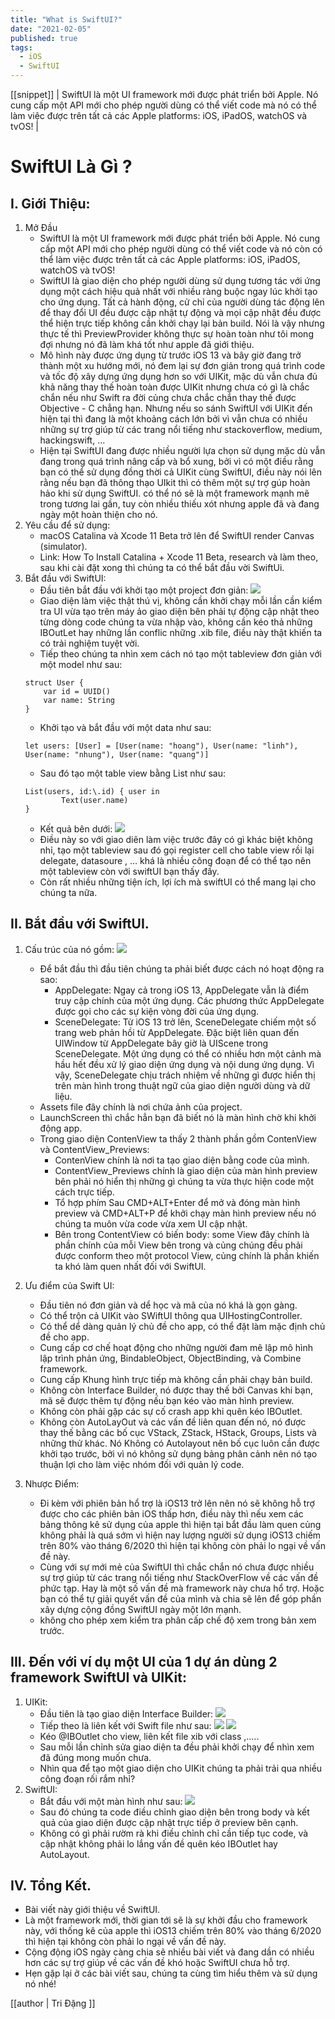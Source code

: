 ```yaml
---
title: "What is SwiftUI?"
date: "2021-02-05"
published: true
tags:
  - iOS
  - SwiftUI
---
```


[[snippet]]
|   SwiftUI là một UI framework mới được phát triển bởi Apple. Nó cung cấp một API mới cho phép người dùng có thể viết code mà nó có thể làm việc được trên tất cả các Apple platforms: iOS, iPadOS, watchOS và tvOS!
|   

# SwiftUI Là Gì ?

## I. Giới Thiệu:
1. Mở Đầu
    - SwiftUI là một UI framework mới được phát triển bởi Apple. Nó cung cấp một API mới cho phép người dùng có thể viết code và nó còn có thể làm việc được trên tất cả các Apple platforms: iOS, iPadOS, watchOS và tvOS!
    - SwiftUI là giao diện cho phép người dùng sử dụng tương tác với ứng dụng một cách hiệu quả nhất với nhiều ràng buộc ngay lúc khởi tạo cho ứng dụng. Tất cả hành động, cử chỉ của người dùng tác động lên để thay đổi UI đều được cập nhật tự động và mọi cập nhật đều được thể hiện trực tiếp không cần khởi chạy lại bản build. Nói là vậy nhưng thực tế thì PreviewProvider không thực sự hoàn toàn như tôi mong đợi nhưng nó đã làm khá tốt như apple đã giới thiệu.
    - Mô hình này được ứng dụng từ trước iOS 13 và bây giờ đang trở thành một xu hướng mới, nó đem lại sự đơn giản trong quá trình code và tốc độ xây dựng ứng dụng hơn so với UIKit, mặc dù vẫn chưa đủ khả năng thay thế hoàn toàn được UIKit nhưng chưa có gì là chắc chắn nếu như Swift ra đời củng chưa chắc chắn thay thế được Objective - C chẳng hạn. Nhưng nếu so sánh SwiftUI với UIKit đến hiện tại thì đang là một khoảng cách lớn bởi vì vẫn chưa có nhiều những sự trợ giúp từ các trang nổi tiếng như stackoverflow, medium, hackingswift, ... 
    - Hiện tại SwiftUI đang được nhiều người lựa chọn sử dụng mặc dù vẫn đang trong quá trình nâng cấp và bổ xung, bởi vì có một điều rằng bạn có thể sử dụng đồng thời cả UIKit cùng SwiftUI, điều này nói lên rằng nếu bạn đã thông thạo UIkit thì có thêm một sự trợ gúp hoàn hảo khi sử dụng SwiftUI. có thể nó sẽ là một framework mạnh mẽ trong tương lai gần, tuy còn nhiều thiếu xót nhưng apple đã và đang ngày một hoàn thiện cho nó. 
2. Yêu cầu để sử dụng:
    - macOS Catalina và Xcode 11 Beta trở lên để SwiftUI render Canvas (simulator).
    - Link: How To Install Catalina + Xcode 11 Beta, research và làm theo, sau khi cài đặt xong thì chúng ta có thể bắt đầu vời SwiftUi.
3. Bắt đầu với SwiftUI:
    - Đầu tiên bắt đầu với khởi tạo một project đơn giản:
![](https://i.ibb.co/874rTgF/Screenshot-2021-02-03-at-15-15-58.png)
    - Giao diện làm việc thật thú vị, không cần khởi chạy mỗi lần cần kiểm tra UI vừa tạo trên máy ảo giao diện bên phải tự động cập nhật theo từng dòng code chúng ta vừa nhập vào, không cần kéo thả những IBOutLet hay những lần conflic những .xib file, điều này thật khiến ta có trải nghiệm tuyệt vời. 
    - Tiếp theo chúng ta nhìn xem cách nó tạo một tableview đơn giản với một model như sau: 
    ```{.sh}
    struct User {
        var id = UUID()
        var name: String
    }
    ```
    - Khởi tạo và bắt đầu với một data như sau:
    ```{.sh}
    let users: [User] = [User(name: "hoang"), User(name: "linh"), User(name: "nhung"), User(name: "quang")]
    ```
    - Sau đó tạo một table view bằng List như sau:
    ```{.sh}
    List(users, id:\.id) { user in
            Text(user.name)
    }
    ```
    - Kết quả bên dưới:
![](https://i.ibb.co/tbCGM1W/ezgif-com-gif-maker-4.gif)
    - Điều này so với giao diên làm việc trước đây có gì khác biệt không nhỉ, tạo một tableview sau đó gọi register cell cho table view rồi lại delegate, datasoure , ... khá là nhiều công đoạn để có thể tạo nên một tableview còn với swiftUI bạn thấy đấy.
    - Còn rất nhiều những tiện ích, lợi ích mà swiftUI có thể mang lại cho chúng ta nữa.
    
## II. Bắt đầu với SwiftUI.

1. Cấu trúc của nó gồm:
    ![](https://i.ibb.co/68BbdVm/Screenshot-2021-02-03-at-16-00-05.png)

    - Để bắt đầu thì đầu tiên chúng ta phải biết được cách nó hoạt động ra sao:
        - AppDelegate: Ngay cả trong iOS 13, AppDelegate vẫn là điểm truy cập chính của một ứng dụng. Các phương thức AppDelegate được gọi cho các sự kiện vòng đời của ứng dụng.
        - SceneDelegate: Từ iOS 13 trở lên, SceneDelegate chiếm một số trang web phản hồi từ AppDelegate. Đặc biệt liên quan đến UIWindow từ AppDelegate bây giờ là UIScene trong SceneDelegate. Một ứng dụng có thể có nhiều hơn một cảnh mà hầu hết đều xử lý giao diện ứng dụng và nội dung ứng dụng. Vì vậy, SceneDelegate chịu trách nhiệm về những gì được hiển thị trên màn hình trong thuật ngữ của giao diện người dùng và dữ liệu.
    - Assets file đây chính là nơi chứa ảnh của project. 
    - LaunchScreen thì chắc hẳn bạn đã biết nó là màn hình chờ khi khởi động app.
    - Trong giao diện ContenView ta thấy 2 thành phần gồm ContenView và ContentView_Previews:
        - ContenView chính là nơi ta tạo giao diện bằng code của mình.
        - ContentView_Previews chính là giao diện của màn hình preview bên phải nó hiển thị những gì chúng ta vừa thực hiện code một cách trực tiếp.
        - Tổ hợp phím Sau CMD+ALT+Enter để mở và đóng màn hình preview và CMD+ALT+P để khởi chạy màn hình preview nếu nó chúng ta muôn vừa code vừa xem UI cập nhật.
        - Bên trong ContentView có biến body: some View đây chính là phần chính của mỗi View bên trong và củng chúng đều phải được conform theo một protocol View, củng chính là phần khiến ta khó làm quen nhất đối với SwiftUI.
    
2. Ưu điểm của Swift UI:
    - Đầu tiên nó đơn giản và dể học và mã của nó khá là gọn gàng.
    - Có thể trộn cả UIKit vào SWiftUI thông qua UIHostingController.
    - Có thể dể dàng quản lý chủ đề cho app, có thể đặt làm mặc định chủ đề cho app.
    - Cung cấp cơ chế hoạt động cho những người đam mê lập mô hình lập trình phản ứng, BindableObject, ObjectBinding, và Combine framework.
    - Cung cấp Khung hình trực tiếp mà không cần phải chạy bản build.
    - Không còn Interface Builder, nó được thay thế bởi Canvas khi bạn, mã sẽ được thêm tự động nếu bạn kéo vào màn hình preview.
    - Không còn phải gặp các sự cố crash app khi quên kéo IBOutlet.
    - Không còn AutoLayOut và các vấn đề liên quan đến nó, nó được thay thế bằng các bố cục VStack, ZStack, HStack, Groups, Lists và những thử khác. Nó Không có Autolayout nên bố cục luôn cần được khởi tạo trước, bởi vì nó không sử dụng bảng phân cảnh nên nó tạo thuận lợi cho làm việc nhóm đối với quản lý code. 

3. Nhược Điểm: 
    - Đi kèm với phiên bản hổ trợ là iOS13 trở lên nên nó sẽ không hỗ trợ được cho các phiên bản iOS thấp hơn, điều này thì nếu xem các bảng thông kê sử dụng của apple thì hiện tại bắt đầu làm quen củng không phải là quá sớm vì hiện nay lượng người sử dụng iOS13 chiếm trên 80% vào tháng 6/2020 thì hiện tại không còn phải lo ngại về vấn đề này. 
    - Cùng với sự mới mẻ của SwiftUI thì chắc chắn nó chưa được nhiều sự trợ giúp từ các trang nổi tiếng như StackOverFlow về các vấn đề phức tạp. Hay là một số vấn đề mà framework này chưa hổ trợ. Hoặc bạn có thể tự giải quyết vấn đề của mình và chia sẽ lên để góp phần xây dựng cộng đồng SwiftUI ngày một lớn mạnh.
    - không cho phép xem kiểm tra phân cấp chế độ xem trong bản xem trước.
    
## III. Đến với ví dụ một UI của 1 dự án dùng 2 framework SwiftUI và UIKit:
1. UIKit: 
    - Đầu tiên là tạo giao diện Interface Builder:
    ![](https://i.ibb.co/K7wLX9C/Screen-Shot-2021-02-05-at-16-43-36.png)
    - Tiếp theo là liên kết với Swift file như sau:
    ![](https://i.ibb.co/p305kB1/Screen-Shot-2021-02-05-at-16-51-09.png)
    ![](https://i.ibb.co/0tXMr1N/Screen-Shot-2021-02-05-at-16-51-24.png)
    - Kéo @IBOutlet cho view, liên kết file xib với class ,.....
    - Sau mỗi lần chỉnh sửa giao diện ta đều phải khởi chạy để nhìn xem đã đúng mong muốn chưa.
    - Nhìn qua để tạo một giao diện cho UIKit chúng ta phải trải qua nhiều công đoạn rối rắm nhỉ?
2. SwiftUI:
    - Bắt đầu với một màn hình như sau:
    ![](https://i.ibb.co/0rthy8v/Screenshot-2021-02-05-at-17-16-02.png)
    - Sau đó chúng ta code điều chỉnh giao diện bên trong body và kết quả của giao diện được cập nhật trực tiếp ở preview bên cạnh. 
    - Không có gì phải rườm rà khi điều chỉnh chỉ cần tiếp tục code, và cập nhật không phải lo lắng vấn đề quên kéo IBOutlet hay AutoLayout.

## IV. Tổng Kết.
- Bài viết này giới thiệu về SwiftUI.
- Là một framework mới, thời gian tới sẽ là sự khởi đầu cho framework này, với thống kê của apple thì iOS13 chiếm trên 80% vào tháng 6/2020 thì hiện tại không còn phải lo ngại về vấn đề này.
- Cộng động iOS ngày càng chia sẽ nhiều bài viết và đang dần có nhiều hơn các sự trợ giúp về các vấn đề khó hoặc SwiftUI chưa hỗ trợ. 
- Hẹn gặp lại ở các bài viết sau, chúng ta cùng tìm hiểu thêm và sử dụng nó nhé!

[[author | Tri Đặng ]]




